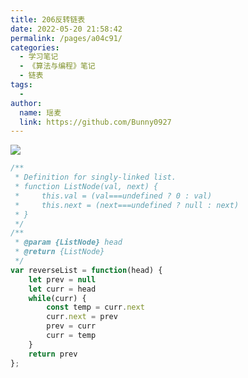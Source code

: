 ```yaml
---
title: 206反转链表
date: 2022-05-20 21:58:42
permalink: /pages/a04c91/
categories:
  - 学习笔记
  - 《算法与编程》笔记
  - 链表
tags:
  -
author:
  name: 瑶麦
  link: https://github.com/Bunny0927
---
```

![](https://cdn.jsdelivr.net/gh/liuzw-cyy/images/img/20220401131056.png)

```js
/**
 * Definition for singly-linked list.
 * function ListNode(val, next) {
 *     this.val = (val===undefined ? 0 : val)
 *     this.next = (next===undefined ? null : next)
 * }
 */
/**
 * @param {ListNode} head
 * @return {ListNode}
 */
var reverseList = function(head) {
    let prev = null
    let curr = head
    while(curr) {
        const temp = curr.next
        curr.next = prev
        prev = curr
        curr = temp
    }
    return prev
};
```